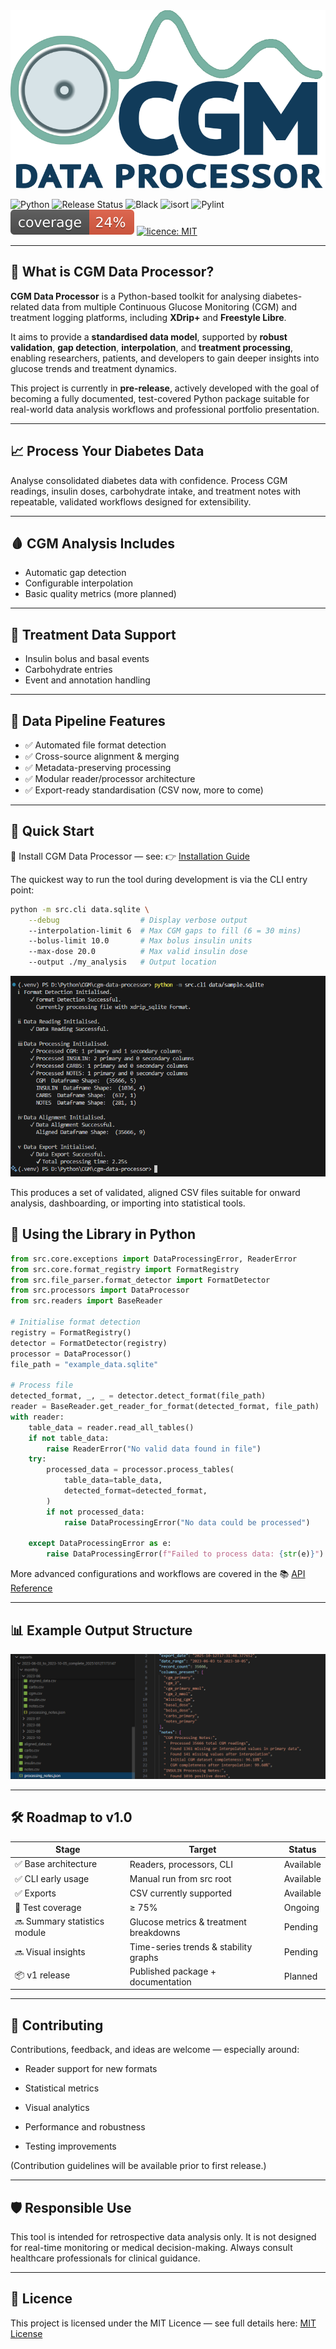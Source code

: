 <div class="hero">
  <img src="assets/cgm_logo_780x441.png" alt="CGM Data Processor Logo">
</div>

![Python](https://img.shields.io/badge/python-3.10%2B-blue) ![Release Status](https://img.shields.io/badge/status-pre--release-orange) ![Black](https://img.shields.io/badge/code%20style-black-4B8BBE.svg) ![isort](https://img.shields.io/badge/imports-isort-4B8BBE.svg) ![Pylint](https://img.shields.io/badge/code%20quality-pylint-4B8BBE.svg) ![Coverage](assets/coverage.svg) [![licence: MIT](https://img.shields.io/badge/licence-MIT-yellow.svg)](https://opensource.org/licenses/MIT)

---

## 📍 What is CGM Data Processor?

**CGM Data Processor** is a Python-based toolkit for analysing diabetes-related data from multiple Continuous Glucose Monitoring (CGM) and treatment logging platforms, including **XDrip+** and **Freestyle Libre**.

It aims to provide a **standardised data model**, supported by **robust validation**, **gap detection**, **interpolation**, and **treatment processing**, enabling researchers, patients, and developers to gain deeper insights into glucose trends and treatment dynamics.

This project is currently in **pre-release**, actively developed with the goal of becoming a fully documented, test-covered Python package suitable for real-world data analysis workflows and professional portfolio presentation.

---

## 📈 Process Your Diabetes Data

<div class="feature-card">
  <p>
  Analyse consolidated diabetes data with confidence. Process CGM readings, insulin doses, carbohydrate intake, and treatment notes with repeatable, validated workflows designed for extensibility.
  </p>
</div>

---

## 🩸 CGM Analysis Includes
- Automatic gap detection
- Configurable interpolation
- Basic quality metrics (more planned)

---

## 💉 Treatment Data Support
- Insulin bolus and basal events
- Carbohydrate entries
- Event and annotation handling

---

## 🧪 Data Pipeline Features

- ✅ Automated file format detection  
- ✅ Cross-source alignment & merging  
- ✅ Metadata-preserving processing  
- ✅ Modular reader/processor architecture  
- ✅ Export-ready standardisation (CSV now, more to come)

---

## 🚀 Quick Start

📘 Install CGM Data Processor — see: 👉 [Installation Guide](./getting-started/installation.md)

The quickest way to run the tool during development is via the CLI entry point:

```bash
python -m src.cli data.sqlite \
    --debug                  # Display verbose output
    --interpolation-limit 6  # Max CGM gaps to fill (6 = 30 mins)
    --bolus-limit 10.0       # Max bolus insulin units
    --max-dose 20.0          # Max valid insulin dose
    --output ./my_analysis   # Output location
```

<div class="feature-card"> <img src="assets/cli_screenshot.png" alt="CLI Screenshot"> </div>

This produces a set of validated, aligned CSV files suitable for onward analysis, dashboarding, or importing into statistical tools.

## 🧠 Using the Library in Python

```python
from src.core.exceptions import DataProcessingError, ReaderError
from src.core.format_registry import FormatRegistry
from src.file_parser.format_detector import FormatDetector
from src.processors import DataProcessor
from src.readers import BaseReader

# Initialise format detection
registry = FormatRegistry()
detector = FormatDetector(registry)
processor = DataProcessor()
file_path = "example_data.sqlite"

# Process file
detected_format, _, _ = detector.detect_format(file_path)
reader = BaseReader.get_reader_for_format(detected_format, file_path)
with reader:
    table_data = reader.read_all_tables()
    if not table_data:
        raise ReaderError("No valid data found in file")
    try:
        processed_data = processor.process_tables(
            table_data=table_data,
            detected_format=detected_format,
        )
        if not processed_data:
            raise DataProcessingError("No data could be processed")

    except DataProcessingError as e:
        raise DataProcessingError(f"Failed to process data: {str(e)}") from e
```

More advanced configurations and workflows are covered in the 📚 [API Reference](https://warren8824.github.io/cgm-data-processor/api/core/data-types)

---

## 📊 Example Output Structure

<div class="feature-card"> <img src="assets/output_structure.png" alt="Example output structure"> </div>

---

## 🛠️ Roadmap to v1.0

|Stage	|Target	|Status|
--------|-------|-------
|✅ Base architecture |Readers, processors, CLI |Available
|✅ CLI early usage |Manual run from src root |Available
|✅ Exports | CSV currently supported | Available
|🔄 Test coverage |≥ 75% |Ongoing
|🔜 Summary statistics module| Glucose metrics & treatment breakdowns |Pending
|🔜 Visual insights| Time-series trends & stability graphs |Pending
|📦 v1 release |Published package + documentation |Planned

---

## 🤝 Contributing

Contributions, feedback, and ideas are welcome — especially around:

- Reader support for new formats

- Statistical metrics

- Visual analytics

- Performance and robustness

- Testing improvements

(Contribution guidelines will be available prior to first release.)

---

## 🛡️ Responsible Use

<div class="feature-card"> This tool is intended for retrospective data analysis only. It is not designed for real-time monitoring or medical decision-making. Always consult healthcare professionals for clinical guidance. </div>

---

## 📄 Licence

This project is licensed under the MIT Licence — see full details here: [MIT License](https://opensource.org/licenses/MIT)

